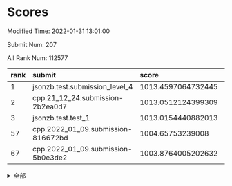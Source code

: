 # Scores

Modified Time: 2022-01-31 13:01:00

Submit Num: 207

All Rank Num: 112577

| rank |               submit               |       score        |       sigma        | pk_num |
| :--- | :--------------------------------- | :----------------- | :----------------- | :----- |
| 1    | jsonzb.test.submission_level_4     | 1013.4597064732445 | 0.7981183026737693 | 2169   |
| 2    | cpp.21_12_24.submission-2b2ea0d7   | 1013.0512124399309 | 0.7971321150296079 | 2174   |
| 3    | jsonzb.test.test_1                 | 1013.0154440882013 | 0.8020632002445538 | 2178   |
| 57   | cpp.2022_01_09.submission-816672bd | 1004.65753239008   | 0.7322755988870174 | 2174   |
| 67   | cpp.2022_01_09.submission-5b0e3de2 | 1003.8764005202632 | 0.7064927390250277 | 2179   |


<details>
<summary>全部</summary>

| rank |                 submit                 |       score        |       sigma        | pk_num |
| :--- | :------------------------------------- | :----------------- | :----------------- | :----- |
| 1    | jsonzb.test.submission_level_4         | 1013.4597064732445 | 0.7981183026737693 | 2169   |
| 2    | cpp.21_12_24.submission-2b2ea0d7       | 1013.0512124399309 | 0.7971321150296079 | 2174   |
| 3    | jsonzb.test.test_1                     | 1013.0154440882013 | 0.8020632002445538 | 2178   |
| 4    | gobigger.level_3.submission_level_3_39 | 1011.1862676557874 | 0.7657541514195433 | 2172   |
| 5    | gobigger.level_3.submission_level_3_31 | 1010.9981072124618 | 0.7784259980121903 | 2178   |
| 6    | gobigger.level_3.submission_level_3_28 | 1010.9935105462789 | 0.7747009989186551 | 2178   |
| 7    | gobigger.level_3.submission_level_3_5  | 1010.9355585163603 | 0.7658535821599541 | 2181   |
| 8    | gobigger.level_3.submission_level_3_26 | 1010.6842819875152 | 0.7876588233228138 | 2170   |
| 9    | gobigger.level_3.submission_level_3_19 | 1010.6051094486268 | 0.7591512017856593 | 2174   |
| 10   | gobigger.level_3.submission_level_3_36 | 1010.598377044787  | 0.7611359711688575 | 2171   |
| 11   | gobigger.level_3.submission_level_3_2  | 1010.5733795802273 | 0.7599127045107229 | 2179   |
| 12   | gobigger.level_3.submission_level_3_30 | 1010.5610698971052 | 0.7606504417150749 | 2176   |
| 13   | gobigger.level_3.submission_level_3_27 | 1010.4644379575639 | 0.7583318578695052 | 2171   |
| 14   | gobigger.level_3.submission_level_3_8  | 1010.4534155845162 | 0.7644691680450808 | 2174   |
| 15   | gobigger.level_3.submission_level_3_25 | 1010.3905046110112 | 0.7603749471538953 | 2178   |
| 16   | gobigger.level_3.submission_level_3_44 | 1010.3831809867075 | 0.7483265634535511 | 2170   |
| 17   | gobigger.level_3.submission_level_3_16 | 1010.353163385334  | 0.7546937728830768 | 2175   |
| 18   | gobigger.level_3.submission_level_3_29 | 1010.2881551544422 | 0.7540003307185229 | 2170   |
| 19   | gobigger.level_3.submission_level_3_40 | 1010.2260395055396 | 0.7585733757152052 | 2175   |
| 20   | gobigger.level_3.submission_level_3_10 | 1010.1738827564727 | 0.7484249263287637 | 2179   |
| 21   | gobigger.level_3.submission_level_3_22 | 1010.1662906172592 | 0.7620829726319167 | 2174   |
| 22   | gobigger.level_3.submission_level_3_15 | 1010.0387870731404 | 0.7491470100322544 | 2175   |
| 23   | gobigger.level_3.submission_level_3_35 | 1010.0264533722518 | 0.7628270423013077 | 2177   |
| 24   | gobigger.level_3.submission_level_3_0  | 1009.9676443093151 | 0.7552377298426088 | 2174   |
| 25   | gobigger.level_3.submission_level_3_3  | 1009.9286127929266 | 0.76114786822736   | 2182   |
| 26   | gobigger.level_3.submission_level_3_24 | 1009.8989874637814 | 0.7856573162547548 | 2177   |
| 27   | gobigger.level_3.submission_level_3_47 | 1009.8796536497989 | 0.7613790836739338 | 2173   |
| 28   | gobigger.level_3.submission_level_3_42 | 1009.8793273230839 | 0.7603536655583382 | 2170   |
| 29   | gobigger.level_3.submission_level_3_18 | 1009.7782800466532 | 0.7465944227989859 | 2173   |
| 30   | gobigger.level_3.submission_level_3_14 | 1009.7430299224761 | 0.7590970789720178 | 2175   |
| 31   | gobigger.level_3.submission_level_3_12 | 1009.7166421470426 | 0.7556101807424448 | 2173   |
| 32   | gobigger.level_3.submission_level_3_46 | 1009.7150098026475 | 0.7611512758646233 | 2176   |
| 33   | gobigger.level_3.submission_level_3_33 | 1009.558470712611  | 0.7796904788824678 | 2177   |
| 34   | gobigger.level_3.submission_level_3_45 | 1009.5376145309447 | 0.7495358243118986 | 2176   |
| 35   | gobigger.level_3.submission_level_3_43 | 1009.4729354347365 | 0.7484065315294591 | 2177   |
| 36   | gobigger.level_3.submission_level_3_13 | 1009.3725761273515 | 0.7506750068735776 | 2179   |
| 37   | gobigger.level_3.submission_level_3_17 | 1009.253392818577  | 0.7578982424935717 | 2176   |
| 38   | gobigger.level_3.submission_level_3_6  | 1009.2044900705175 | 0.7569236402343329 | 2173   |
| 39   | gobigger.level_3.submission_level_3_21 | 1009.1946437467965 | 0.7588849560556271 | 2182   |
| 40   | gobigger.level_3.submission_level_3_7  | 1009.0726741902569 | 0.7459445535454137 | 2174   |
| 41   | gobigger.level_3.submission_level_3_11 | 1009.0503443067266 | 0.7553191614325706 | 2173   |
| 42   | gobigger.level_3.submission_level_3_23 | 1009.025577711433  | 0.7476614335213206 | 2181   |
| 43   | gobigger.level_3.submission_level_3_38 | 1009.0008939496437 | 0.7476362307216954 | 2170   |
| 44   | gobigger.level_3.submission_level_3_1  | 1008.8600974697147 | 0.7282437019448921 | 2180   |
| 45   | gobigger.level_3.submission_level_3_37 | 1008.76538833753   | 0.7349245483054111 | 2177   |
| 46   | gobigger.level_3.submission_level_3_41 | 1008.7604581880956 | 0.7584893515935841 | 2176   |
| 47   | gobigger.level_3.submission_level_3_20 | 1008.7443939407793 | 0.7482017195776592 | 2171   |
| 48   | gobigger.level_3.submission_level_3_4  | 1008.6643945094672 | 0.7352276826103235 | 2178   |
| 49   | gobigger.level_3.submission_level_3_49 | 1008.6489136082091 | 0.7405546391035863 | 2180   |
| 50   | gobigger.level_3.submission_level_3_32 | 1008.6038740172622 | 0.7514583301784081 | 2177   |
| 51   | gobigger.level_3.submission_level_3_48 | 1008.4817403717309 | 0.7314920307339825 | 2178   |
| 52   | gobigger.level_3.submission_level_3_9  | 1008.4630879225396 | 0.7469546811836325 | 2170   |
| 53   | gobigger.level_3.submission_level_3_34 | 1008.2860860015115 | 0.7291033473765477 | 2174   |
| 54   | gobigger.level_1.submission_level_1_30 | 1005.6261743188559 | 0.7259566746891596 | 2177   |
| 55   | gobigger.level_1.submission_level_1_48 | 1004.893253508723  | 0.7197873234933331 | 2177   |
| 56   | gobigger.level_1.submission_level_1_6  | 1004.6713699495065 | 0.7119229014672134 | 2173   |
| 57   | cpp.2022_01_09.submission-816672bd     | 1004.65753239008   | 0.7322755988870174 | 2174   |
| 58   | gobigger.level_1.submission_level_1_32 | 1004.6003729809488 | 0.7182980959073592 | 2174   |
| 59   | gobigger.level_1.submission_level_1_0  | 1004.3320782775512 | 0.7156293402743921 | 2175   |
| 60   | gobigger.level_1.submission_level_1_2  | 1004.1225771645185 | 0.7166004606760616 | 2177   |
| 61   | gobigger.level_1.submission_level_1_17 | 1004.03493229663   | 0.7198036803004166 | 2173   |
| 62   | gobigger.level_1.submission_level_1_43 | 1004.0149161683977 | 0.7160311418121789 | 2176   |
| 63   | gobigger.level_1.submission_level_1_34 | 1004.0054663325058 | 0.7286259303869101 | 2169   |
| 64   | gobigger.level_1.submission_level_1_8  | 1003.9839873412279 | 0.7373555192579225 | 2179   |
| 65   | gobigger.level_1.submission_level_1_38 | 1003.9836275441539 | 0.7161586000745295 | 2173   |
| 66   | gobigger.level_1.submission_level_1_22 | 1003.9051541785835 | 0.7088368850018371 | 2178   |
| 67   | cpp.2022_01_09.submission-5b0e3de2     | 1003.8764005202632 | 0.7064927390250277 | 2179   |
| 68   | gobigger.level_1.submission_level_1_39 | 1003.7348900999291 | 0.7084249195771464 | 2172   |
| 69   | gobigger.level_1.submission_level_1_14 | 1003.6949089119079 | 0.7023826414742194 | 2176   |
| 70   | gobigger.level_1.submission_level_1_16 | 1003.688389202669  | 0.7183492257663885 | 2181   |
| 71   | gobigger.level_1.submission_level_1_47 | 1003.6851002921596 | 0.7224174011376159 | 2175   |
| 72   | gobigger.level_1.submission_level_1_42 | 1003.6685235762516 | 0.7242473382268313 | 2175   |
| 73   | gobigger.level_1.submission_level_1_31 | 1003.6588885733003 | 0.7126072665738216 | 2174   |
| 74   | gobigger.level_1.submission_level_1_35 | 1003.4784730997244 | 0.7063050016499389 | 2175   |
| 75   | gobigger.level_1.submission_level_1_44 | 1003.409598122392  | 0.712736316477973  | 2180   |
| 76   | gobigger.level_1.submission_level_1_12 | 1003.3885870475738 | 0.7134211529086646 | 2174   |
| 77   | gobigger.level_1.submission_level_1_45 | 1003.3642265457202 | 0.7163147750366197 | 2176   |
| 78   | gobigger.level_1.submission_level_1_41 | 1003.327012817617  | 0.7274751173143812 | 2175   |
| 79   | gobigger.level_1.submission_level_1_5  | 1003.3199538638179 | 0.703870561358745  | 2176   |
| 80   | gobigger.level_1.submission_level_1_24 | 1003.2799502403116 | 0.7146230236719142 | 2180   |
| 81   | gobigger.level_1.submission_level_1_29 | 1003.2676947011695 | 0.7235724904799345 | 2179   |
| 82   | gobigger.level_1.submission_level_1_37 | 1003.2425723948028 | 0.7194636221209274 | 2178   |
| 83   | gobigger.level_1.submission_level_1_49 | 1003.173831759077  | 0.7160409049353132 | 2178   |
| 84   | gobigger.level_1.submission_level_1_21 | 1003.1168249548508 | 0.7096186877212662 | 2176   |
| 85   | gobigger.level_1.submission_level_1_46 | 1003.1131983429261 | 0.7013398862056974 | 2178   |
| 86   | gobigger.level_1.submission_level_1_1  | 1003.106142252066  | 0.7108416888044307 | 2171   |
| 87   | gobigger.level_1.submission_level_1_11 | 1002.9995534679343 | 0.7119797587512287 | 2179   |
| 88   | gobigger.level_1.submission_level_1_13 | 1002.8268939430965 | 0.7225637933731002 | 2174   |
| 89   | gobigger.level_1.submission_level_1_7  | 1002.8257069254461 | 0.7132564918195268 | 2173   |
| 90   | gobigger.level_1.submission_level_1_40 | 1002.7901137469022 | 0.7198107971436083 | 2179   |
| 91   | gobigger.level_1.submission_level_1_15 | 1002.7663829342755 | 0.7191306491637777 | 2176   |
| 92   | gobigger.level_1.submission_level_1_19 | 1002.7627292184364 | 0.7146802744948907 | 2177   |
| 93   | gobigger.level_1.submission_level_1_27 | 1002.7537567415729 | 0.7103588321344035 | 2178   |
| 94   | gobigger.level_1.submission_level_1_9  | 1002.7197997869758 | 0.7099707179741377 | 2174   |
| 95   | gobigger.level_1.submission_level_1_23 | 1002.7155058558521 | 0.7125867930393246 | 2178   |
| 96   | gobigger.level_1.submission_level_1_28 | 1002.563226647622  | 0.7105333364370744 | 2176   |
| 97   | gobigger.level_1.submission_level_1_26 | 1002.5585402146328 | 0.7195919902824073 | 2171   |
| 98   | gobigger.level_1.submission_level_1_25 | 1002.5345981409179 | 0.71104712522037   | 2178   |
| 99   | gobigger.level_1.submission_level_1_4  | 1002.4995109192315 | 0.7134283121139298 | 2176   |
| 100  | gobigger.level_1.submission_level_1_33 | 1002.4253293192927 | 0.7018963799884814 | 2173   |
| 101  | gobigger.level_1.submission_level_1_20 | 1002.3634786082391 | 0.7077584289179442 | 2178   |
| 102  | gobigger.level_1.submission_level_1_10 | 1002.1963711250694 | 0.7136026610244848 | 2175   |
| 103  | gobigger.level_1.submission_level_1_18 | 1001.8690360305288 | 0.708701653790149  | 2175   |
| 104  | gobigger.level_1.submission_level_1_3  | 1001.6149403473703 | 0.7116392189003834 | 2170   |
| 105  | gobigger.level_1.submission_level_1_36 | 1001.3845982603992 | 0.7117101976100013 | 2177   |
| 106  | gobigger.random.submission_random_35   | 996.7705144741759  | 0.7070511611061266 | 2174   |
| 107  | gobigger.random.submission_random_4    | 996.6248357083956  | 0.7121638301707172 | 2173   |
| 108  | gobigger.random.submission_random_18   | 996.6160593217825  | 0.6935722619855497 | 2176   |
| 109  | gobigger.random.submission_random_11   | 996.5637421112795  | 0.7058164752526739 | 2171   |
| 110  | gobigger.random.submission_random_28   | 996.5363313563253  | 0.715830424952828  | 2174   |
| 111  | gobigger.random.submission_random_34   | 996.5347404693889  | 0.6999986687934007 | 2177   |
| 112  | gobigger.random.submission_random_48   | 996.5278471263257  | 0.7006563309354532 | 2175   |
| 113  | gobigger.random.submission_random_33   | 996.5227017704589  | 0.7125948130207644 | 2175   |
| 114  | gobigger.random.submission_random_14   | 996.5080228279705  | 0.7203222431058385 | 2181   |
| 115  | gobigger.random.submission_random_20   | 996.4862942054933  | 0.7097085712424178 | 2176   |
| 116  | gobigger.random.submission_random_21   | 996.4460265044002  | 0.7069975232760815 | 2179   |
| 117  | gobigger.random.submission_random_12   | 996.4096153532552  | 0.7189895249229544 | 2174   |
| 118  | gobigger.random.submission_random_38   | 996.3790980546127  | 0.7005005409178563 | 2176   |
| 119  | gobigger.random.submission_random_1    | 996.3239165594114  | 0.7122480945126081 | 2175   |
| 120  | gobigger.random.submission_random_3    | 996.3123771876479  | 0.7007553781093154 | 2181   |
| 121  | gobigger.random.submission_random_24   | 996.2840588505503  | 0.7063115215642479 | 2178   |
| 122  | gobigger.random.submission_random_37   | 996.2664960663443  | 0.7176872443729475 | 2176   |
| 123  | gobigger.random.submission_random_46   | 996.1519578115859  | 0.717023171199438  | 2175   |
| 124  | gobigger.random.submission_random_19   | 996.1449091893071  | 0.7108826280490077 | 2181   |
| 125  | gobigger.random.submission_random_49   | 996.1371078370802  | 0.6992506692457194 | 2171   |
| 126  | gobigger.random.submission_random_30   | 996.119991676991   | 0.71169956896855   | 2173   |
| 127  | gobigger.random.submission_random_5    | 996.0914503675067  | 0.7155450523008308 | 2174   |
| 128  | gobigger.random.submission_random_47   | 996.0045903385068  | 0.6979918586926721 | 2179   |
| 129  | gobigger.random.submission_random_2    | 996.0037045403529  | 0.7153500230151878 | 2177   |
| 130  | gobigger.random.submission_random_44   | 995.9855311669113  | 0.7023823781715418 | 2176   |
| 131  | gobigger.random.submission_random_17   | 995.8497004868562  | 0.7193052324933211 | 2175   |
| 132  | gobigger.random.submission_random_26   | 995.8494856799192  | 0.7022287614812169 | 2175   |
| 133  | gobigger.random.submission_random_45   | 995.7910130607908  | 0.7161337850887126 | 2178   |
| 134  | gobigger.random.submission_random_43   | 995.7748343245046  | 0.7177294431290332 | 2175   |
| 135  | gobigger.random.submission_random_22   | 995.7551443382035  | 0.7147593163179505 | 2168   |
| 136  | gobigger.random.submission_random_29   | 995.6769787540369  | 0.7027884445911373 | 2179   |
| 137  | gobigger.random.submission_random_25   | 995.6012251042487  | 0.7121058542990618 | 2177   |
| 138  | gobigger.random.submission_random_16   | 995.5854586843126  | 0.7113664467085651 | 2172   |
| 139  | gobigger.random.submission_random_31   | 995.5515372969917  | 0.7126698481084968 | 2175   |
| 140  | gobigger.random.submission_random_15   | 995.5310624823326  | 0.7264900276709114 | 2179   |
| 141  | gobigger.random.submission_random_9    | 995.5068202836128  | 0.7102076416461037 | 2173   |
| 142  | gobigger.random.submission_random_36   | 995.505322236636   | 0.721063984440591  | 2173   |
| 143  | gobigger.random.submission_random_42   | 995.415471400618   | 0.7171230687843728 | 2177   |
| 144  | gobigger.random.submission_random_23   | 995.4116193417299  | 0.7000737269806009 | 2180   |
| 145  | gobigger.random.submission_random_32   | 995.4048613170494  | 0.6950693276635682 | 2173   |
| 146  | gobigger.random.submission_random_27   | 995.3941243180486  | 0.7071788883205968 | 2178   |
| 147  | gobigger.random.submission_random_8    | 995.3895981912649  | 0.7104249888413685 | 2176   |
| 148  | gobigger.random.submission_random_0    | 995.3806941325951  | 0.720599810732696  | 2176   |
| 149  | gobigger.random.submission_random_7    | 995.3675822918566  | 0.7186939991023658 | 2175   |
| 150  | gobigger.random.submission_random_10   | 995.34340799419    | 0.7185084423247271 | 2176   |
| 151  | gobigger.random.submission_random_41   | 995.3199011805585  | 0.7304249432976515 | 2180   |
| 152  | gobigger.random.submission_random_39   | 995.0382460530323  | 0.7178311848116927 | 2180   |
| 153  | gobigger.random.submission_random_40   | 994.8307411532214  | 0.7037151884060274 | 2176   |
| 154  | gobigger.random.submission_random_13   | 994.7517925557632  | 0.7315278287220174 | 2174   |
| 155  | gobigger.random.submission_random_6    | 994.7477033877201  | 0.7297540292588185 | 2178   |
| 156  | gobigger.level_2.submission_level_2_15 | 994.3774151483498  | 0.7208396065324392 | 2176   |
| 157  | gobigger.level_2.submission_level_2_44 | 993.8816229380733  | 0.7195091074438245 | 2175   |
| 158  | gobigger.level_2.submission_level_2_2  | 993.5244406385749  | 0.7322502301795349 | 2175   |
| 159  | gobigger.level_2.submission_level_2_9  | 993.4164419259237  | 0.7253127010552846 | 2166   |
| 160  | gobigger.level_2.submission_level_2_36 | 993.331698879386   | 0.725947319999436  | 2174   |
| 161  | gobigger.level_2.submission_level_2_48 | 993.2720310219861  | 0.7325138782312814 | 2176   |
| 162  | gobigger.level_2.submission_level_2_6  | 993.0937131981947  | 0.739637864804283  | 2173   |
| 163  | gobigger.level_2.submission_level_2_26 | 993.0781325097525  | 0.740607226007322  | 2176   |
| 164  | gobigger.level_2.submission_level_2_49 | 993.0113075165751  | 0.7527889114709069 | 2182   |
| 165  | gobigger.level_2.submission_level_2_17 | 992.9009621641396  | 0.7359467001619883 | 2174   |
| 166  | gobigger.level_2.submission_level_2_45 | 992.8811266650522  | 0.7364906717892062 | 2176   |
| 167  | gobigger.level_2.submission_level_2_33 | 992.8285419957134  | 0.7393838361277489 | 2172   |
| 168  | gobigger.level_2.submission_level_2_27 | 992.7761830562919  | 0.7444742791918273 | 2177   |
| 169  | gobigger.level_2.submission_level_2_30 | 992.6073031240816  | 0.7415840415467786 | 2174   |
| 170  | gobigger.level_2.submission_level_2_24 | 992.5768017759295  | 0.7400613015109521 | 2181   |
| 171  | gobigger.level_2.submission_level_2_1  | 992.5645224411713  | 0.7313743574311216 | 2175   |
| 172  | gobigger.level_2.submission_level_2_21 | 992.5545971596069  | 0.7466715445809464 | 2169   |
| 173  | gobigger.level_2.submission_level_2_16 | 992.5352966825286  | 0.7322565032315244 | 2173   |
| 174  | gobigger.level_2.submission_level_2_34 | 992.5319195354792  | 0.7295973683704795 | 2175   |
| 175  | gobigger.level_2.submission_level_2_38 | 992.4950801599281  | 0.7407043500245064 | 2170   |
| 176  | gobigger.level_2.submission_level_2_23 | 992.4890634516723  | 0.7427296972650077 | 2173   |
| 177  | gobigger.level_2.submission_level_2_4  | 992.4785134629634  | 0.7272050388041515 | 2177   |
| 178  | gobigger.level_2.submission_level_2_5  | 992.4564353236602  | 0.7292584459992854 | 2175   |
| 179  | gobigger.level_2.submission_level_2_37 | 992.3763703789685  | 0.7415860215168675 | 2173   |
| 180  | gobigger.level_2.submission_level_2_7  | 992.2813310773876  | 0.7354240890397667 | 2176   |
| 181  | gobigger.level_2.submission_level_2_19 | 992.1666874490279  | 0.7406285105679664 | 2175   |
| 182  | gobigger.level_2.submission_level_2_35 | 992.1310333337861  | 0.7354999012732022 | 2177   |
| 183  | gobigger.level_2.submission_level_2_13 | 992.0318875531507  | 0.7231307523268239 | 2169   |
| 184  | gobigger.level_2.submission_level_2_25 | 992.0126821527014  | 0.7392254973926597 | 2175   |
| 185  | gobigger.level_2.submission_level_2_46 | 991.948506185696   | 0.7562569423181003 | 2171   |
| 186  | gobigger.level_2.submission_level_2_11 | 991.9329678697438  | 0.7461550648029771 | 2176   |
| 187  | gobigger.level_2.submission_level_2_28 | 991.8218350803638  | 0.7500437655122365 | 2180   |
| 188  | gobigger.level_2.submission_level_2_40 | 991.6270353610788  | 0.7511561796553932 | 2172   |
| 189  | gobigger.level_2.submission_level_2_18 | 991.6129168341415  | 0.7451221779582287 | 2171   |
| 190  | gobigger.level_2.submission_level_2_29 | 991.6051290665905  | 0.7689602933817543 | 2177   |
| 191  | gobigger.level_2.submission_level_2_8  | 991.5845413588087  | 0.7506729034819651 | 2170   |
| 192  | gobigger.level_2.submission_level_2_20 | 991.5516250071679  | 0.7418900827274973 | 2179   |
| 193  | gobigger.level_2.submission_level_2_32 | 991.3674259714174  | 0.743474975596047  | 2181   |
| 194  | gobigger.level_2.submission_level_2_14 | 991.2724158524113  | 0.7495550363532668 | 2177   |
| 195  | gobigger.level_2.submission_level_2_39 | 991.2517534252863  | 0.752683278674302  | 2180   |
| 196  | gobigger.level_2.submission_level_2_42 | 991.2298670590661  | 0.7615323475884244 | 2175   |
| 197  | gobigger.level_2.submission_level_2_47 | 991.222414361635   | 0.7738866554778544 | 2175   |
| 198  | gobigger.level_2.submission_level_2_12 | 991.1145914420674  | 0.7376736170828376 | 2177   |
| 199  | gobigger.level_2.submission_level_2_0  | 991.1110274654677  | 0.747896820742016  | 2171   |
| 200  | gobigger.level_2.submission_level_2_3  | 990.9501684279394  | 0.7416029878422404 | 2175   |
| 201  | gobigger.level_2.submission_level_2_43 | 990.8582071932999  | 0.7479715339669639 | 2175   |
| 202  | gobigger.level_2.submission_level_2_31 | 990.7653013690772  | 0.7544403157584704 | 2177   |
| 203  | gobigger.level_2.submission_level_2_22 | 990.704879253053   | 0.7488967662436801 | 2178   |
| 204  | gobigger.level_2.submission_level_2_10 | 990.6835007855494  | 0.7439456521402734 | 2176   |
| 205  | gobigger.level_2.submission_level_2_41 | 990.4481772826925  | 0.7675356591521976 | 2166   |
| 206  | gobigger.none.submission_none_1        | 978.2957069595562  | 1.223138260415142  | 2176   |
| 207  | gobigger.none.submission_none_0        | 977.3533302790252  | 1.234760173329274  | 2172   |

</details>